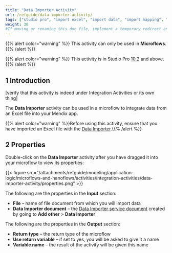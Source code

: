 ```yaml
---
title: "Data Importer Activity"
url: /refguide/data-importer-activity/
tags: ["studio pro", "import excel", "import data", "import mapping", "integration activity"]
weight: 30
#If moving or renaming this doc file, implement a temporary redirect and let the respective team know they should update the URL in the product. See Mapping to Products for more details.
---
```


{{% alert color="warning" %}}
This activity can only be used in **Microflows**.
{{% /alert %}}

{{% alert color="warning" %}}
This activity is in Studio Pro [10.2](/releasenotes/studio-pro/10.2/) and above.
{{% /alert %}}

## 1 Introduction 

[verify that this activity is indeed under Integration Activities or its own thing]

The **Data Importer** activity can be used in a microflow to integrate data from an Excel file into your Mendix app. 

{{% alert color="warning" %}}Before using this activity, ensure that you have imported an Excel file with the [Data Importer](/refgide/data-importer/).{{% /alert %}}

## 2  Properties

Double-click on the **Data Importer** activity after you have dragged it into your microflow to view its properties:

{{< figure src="/attachments/refguide/modeling/application-logic/microflows-and-nanoflows/activities/integration-activities/data-importer-activity/properties.png" >}}

The following are the properties in the **Input** section:

* **File** – name of file document from which you will import data
* **Data Importer document** – the [Data Importer service document](/refguide/data-importer/) created by going to **Add other** > **Data Importer**

The following are the properties in the **Output** section:

* **Return type** – the return type of the microflow
* **Use return variable** – if set to yes, you will be asked to give it a name
* **Variable name** – the result of the activity will be given this name
